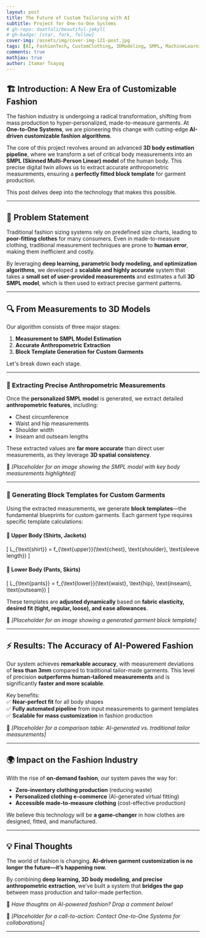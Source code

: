 ```yaml
---
layout: post
title: The Future of Custom Tailoring with AI
subtitle: Project for One-to-One Systems
# gh-repo: daattali/beautiful-jekyll
# gh-badge: [star, fork, follow]
cover-img: /assets/img/cover-img-121-post.jpg
tags: [AI, FashionTech, CustomClothing, 3DModeling, SMPL, MachineLearning, PersonalizedFashion, GarmentTech, DeepLearning, TailoringInnovation]
comments: true
mathjax: true
author: Itamar Tsayag
---
```


## 🏗️ Introduction: A New Era of Customizable Fashion  

The fashion industry is undergoing a radical transformation, shifting from mass production to hyper-personalized, made-to-measure garments. At **One-to-One Systems**, we are pioneering this change with cutting-edge **AI-driven customizable fashion algorithms**.  

The core of this project revolves around an advanced **3D body estimation pipeline**, where we transform a set of critical body measurements into an **SMPL (Skinned Multi-Person Linear) model** of the human body. This precise digital twin allows us to extract accurate anthropometric measurements, ensuring a **perfectly fitted block template** for garment production.  

This post delves deep into the technology that makes this possible.  

---

## 🎯 Problem Statement  

Traditional fashion sizing systems rely on predefined size charts, leading to **poor-fitting clothes** for many consumers. Even in made-to-measure clothing, traditional measurement techniques are prone to **human error**, making them inefficient and costly.  

By leveraging **deep learning, parametric body modeling, and optimization algorithms**, we developed a **scalable and highly accurate** system that takes a **small set of user-provided measurements** and estimates a full **3D SMPL model**, which is then used to extract precise garment patterns.  

---

## 🔍 From Measurements to 3D Models  

Our algorithm consists of three major stages:  

1. **Measurement to SMPL Model Estimation**  
2. **Accurate Anthropometric Extraction**  
3. **Block Template Generation for Custom Garments**  

Let's break down each stage.  

---

### 📐 Extracting Precise Anthropometric Measurements  

Once the **personalized SMPL model** is generated, we extract detailed **anthropometric features**, including:  
- Chest circumference  
- Waist and hip measurements  
- Shoulder width  
- Inseam and outseam lengths  

These extracted values are **far more accurate** than direct user measurements, as they leverage **3D spatial consistency**.  

📌 *[Placeholder for an image showing the SMPL model with key body measurements highlighted]*  

---

### 🧵 Generating Block Templates for Custom Garments  

Using the extracted measurements, we generate **block templates**—the fundamental blueprints for custom garments. Each garment type requires specific template calculations:  

#### 👔 Upper Body (Shirts, Jackets)  
\[
L_{\text{shirt}} = f_{\text{upper}}(\text{chest}, \text{shoulder}, \text{sleeve length})
\]  

#### 👖 Lower Body (Pants, Skirts)  
\[
L_{\text{pants}} = f_{\text{lower}}(\text{waist}, \text{hip}, \text{inseam}, \text{outseam})
\]  

These templates are **adjusted dynamically** based on **fabric elasticity, desired fit (tight, regular, loose), and ease allowances**.  

📌 *[Placeholder for an image showing a generated garment block template]*  

---

## ⚡️ Results: The Accuracy of AI-Powered Fashion  

Our system achieves **remarkable accuracy**, with measurement deviations of **less than 3mm** compared to traditional tailor-made garments. This level of precision **outperforms human-tailored measurements** and is significantly **faster and more scalable**.  

Key benefits:  
✅ **Near-perfect fit** for all body shapes  
✅ **Fully automated pipeline** from input measurements to garment templates  
✅ **Scalable for mass customization** in fashion production  

📌 *[Placeholder for a comparison table: AI-generated vs. traditional tailor measurements]*  

---

## 🌍 Impact on the Fashion Industry  

With the rise of **on-demand fashion**, our system paves the way for:  
- **Zero-inventory clothing production** (reducing waste)  
- **Personalized clothing e-commerce** (AI-generated virtual fitting)  
- **Accessible made-to-measure clothing** (cost-effective production)  

We believe this technology will be **a game-changer** in how clothes are designed, fitted, and manufactured.  

---

## 💡 Final Thoughts  

The world of fashion is changing. **AI-driven garment customization is no longer the future—it’s happening now.**  

By combining **deep learning, 3D body modeling, and precise anthropometric extraction**, we’ve built a system that **bridges the gap** between mass production and tailor-made perfection.  

💬 *Have thoughts on AI-powered fashion? Drop a comment below!*  

📌 *[Placeholder for a call-to-action: Contact One-to-One Systems for collaborations]*  

---